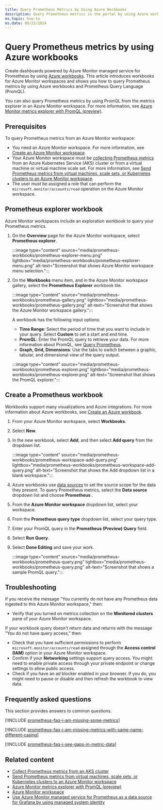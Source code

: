 ```yaml
---
title: Query Prometheus Metrics by Using Azure Workbooks
description: Query Prometheus metrics in the portal by using Azure workbooks.
ms.topic: how-to
ms.date: 09/23/2024
---
```


# Query Prometheus metrics by using Azure workbooks

Create dashboards powered by Azure Monitor managed service for Prometheus by using [Azure workbooks](../visualize/workbooks-overview.md).
This article introduces workbooks for Azure Monitor workspaces and shows you how to query Prometheus metrics by using Azure workbooks and Prometheus Query Language (PromQL).

You can also query Prometheus metrics by using PromQL from the metrics explorer in an Azure Monitor workspace. For more information, see [Azure Monitor metrics explorer with PromQL (preview)](metrics-explorer.md).

## Prerequisites

To query Prometheus metrics from an Azure Monitor workspace:

* You need an Azure Monitor workspace. For more information, see [Create an Azure Monitor workspace](azure-monitor-workspace-overview.md?tabs=azure-portal.md).
* Your Azure Monitor workspace must be [collecting Prometheus metrics](../containers/kubernetes-monitoring-enable.md) from an Azure Kubernetes Service (AKS) cluster or from a virtual machine or virtual machine scale set. For more information, see [Send Prometheus metrics from virtual machines, scale sets, or Kubernetes clusters to an Azure Monitor workspace](prometheus-remote-write-virtual-machines.md).
* The user must be assigned a role that can perform the `microsoft.monitor/accounts/read` operation on the Azure Monitor workspace.

## Prometheus explorer workbook

Azure Monitor workspaces include an exploration workbook to query your Prometheus metrics.

1. On the **Overview** page for the Azure Monitor workspace, select **Prometheus explorer**.

   :::image type="content" source="media/prometheus-workbooks/prometheus-explorer-menu.png" lightbox="media/prometheus-workbooks/prometheus-explorer-menu.png" alt-text="Screenshot that shows Azure Monitor workspace menu selection.":::

1. On the **Workbooks** menu item, and in the Azure Monitor workspace gallery, select the **Prometheus Explorer** workbook tile.

   :::image type="content" source="media/prometheus-workbooks/prometheus-gallery.png" lightbox="media/prometheus-workbooks/prometheus-gallery.png" alt-text="Screenshot that shows the Azure Monitor workspace gallery.":::

    A workbook has the following input options:
    
    * **Time Range**: Select the period of time that you want to include in your query. Select **Custom** to set a start and end time.
    * **PromQL**: Enter the PromQL query to retrieve your data. For more information about PromQL, see [Query Prometheus](https://prometheus.io/docs/prometheus/latest/querying/basics/#querying-prometheus).
    * **Graph, Grid, Dimensions**: Use the tabs to switch between a graphic, tabular, and dimensional view of the query output.
    
    :::image type="content" source="media/prometheus-workbooks/prometheus-explorer.png" lightbox="media/prometheus-workbooks/prometheus-explorer.png" alt-text="Screenshot that shows the PromQL explorer.":::

## Create a Prometheus workbook

Workbooks support many visualizations and Azure integrations. For more information about Azure workbooks, see [Create an Azure workbook](../visualize/workbooks-create-workbook.md).

1. From your Azure Monitor workspace, select **Workbooks**.

1. Select **New**.

1. In the new workbook, select **Add**, and then select **Add query** from the dropdown list.

   :::image type="content" source="media/prometheus-workbooks/prometheus-workspace-add-query.png" lightbox="media/prometheus-workbooks/prometheus-workspace-add-query.png" alt-text="Screenshot that shows the Add dropdown list in a blank workspace.":::

1. Azure workbooks use [data sources](../visualize/workbooks-data-sources.md#prometheus) to set the source scope for the data they present. To query Prometheus metrics, select the **Data source** dropdown list and choose **Prometheus** .

1. From the **Azure Monitor workspace** dropdown list, select your workspace.

1. From the **Prometheus query type** dropdown list, select your query type.

1. Enter your PromQL query in the **Prometheus (Preview) Query** field.

1. Select **Run Query**.

1. Select **Done Editing** and save your work.

   :::image type="content" source="media/prometheus-workbooks/prometheus-query.png" lightbox="media/prometheus-workbooks/prometheus-query.png" alt-text="Screenshot that shows a sample PromQL query.":::

## Troubleshooting

If you receive the message "You currently do not have any Prometheus data ingested to this Azure Monitor workspace," then:

* Verify that you turned on metrics collection on the **Monitored clusters** pane of your Azure Monitor workspace.

If your workbook query doesn't return data and returns with the message "You do not have query access," then:

* Check that you have sufficient permissions to perform `microsoft.monitor/accounts/read` assigned through the **Access control (IAM)** option in your Azure Monitor workspace.
* Confirm if your **Networking** settings support query access. You might need to enable private access through your private endpoint or change settings to allow public access.
* Check if you have an ad blocker enabled in your browser. If you do, you might need to pause or disable and then refresh the workbook to view data.

## Frequently asked questions

This section provides answers to common questions.

[!INCLUDE [prometheus-faq-i-am-missing-some-metrics](includes/prometheus-faq-i-am-missing-some-metrics.md)]

[!INCLUDE [prometheus-faq-i-am-missing-metrics-with-same-name-different-casing](includes/prometheus-faq-i-am-missing-metrics-with-same-name-different-casing.md)]

[!INCLUDE [prometheus-faq-i-see-gaps-in-metric-data](includes/prometheus-faq-i-see-gaps-in-metric-data.md)]

## Related content

* [Collect Prometheus metrics from an AKS cluster](../containers/kubernetes-monitoring-enable.md)
* [Send Prometheus metrics from virtual machines, scale sets, or Kubernetes clusters to an Azure Monitor workspace](prometheus-remote-write-virtual-machines.md)
* [Azure Monitor metrics explorer with PromQL (preview)](metrics-explorer.md)
* [Azure Monitor workspace](azure-monitor-workspace-overview.md)
* [Use Azure Monitor managed service for Prometheus as a data source for Grafana by using managed system identity](prometheus-grafana.md)
